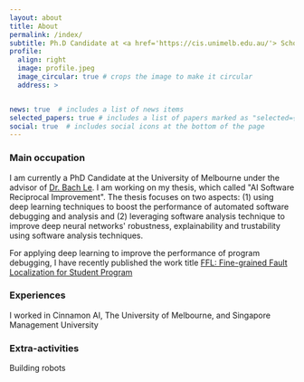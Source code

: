 ```yaml
---
layout: about
title: About
permalink: /index/
subtitle: Ph.D Candidate at <a href='https://cis.unimelb.edu.au/'> School of Computing and Information Systems</a>, <a href='https://www.unimelb.edu.au/'>The University of Melbourne</a> , **email**: thanhdatn@student.unimelb.edu.au / datnt.hust59@gmail.com. 
profile:
  align: right
  image: profile.jpeg
  image_circular: true # crops the image to make it circular
  address: >


news: true  # includes a list of news items
selected_papers: true # includes a list of papers marked as "selected={true}"
social: true  # includes social icons at the bottom of the page
---
```


### Main occupation
I am currently a PhD Candidate at the University of Melbourne under the advisor of [Dr. Bach Le](https://xuanbachle.github.io/).
I am working on my thesis, which called "AI Software Reciprocal Improvement". The thesis focuses on two aspects: (1) using deep learning techniques to boost the performance of automated software debugging and analysis and (2) leveraging software analysis technique to improve deep neural networks' robustness, explainability and trustability using software analysis techniques.

For applying deep learning to improve the performance of program debugging, I have recently published the work title [FFL: Fine-grained Fault Localization for Student Program](https://datvo06.github.io/assets/pdf/FFL_Final.pdf)

### Experiences
I worked in Cinnamon AI, The University of Melbourne, and Singapore Management University

### Extra-activities
Building robots

